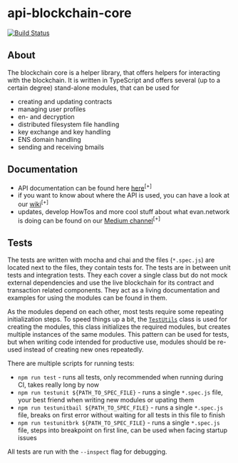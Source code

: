 # api-blockchain-core

[![Build Status](https://travis-ci.org/evannetwork/api-blockchain-core.svg?branch=develop)](https://travis-ci.org/evannetwork/api-blockchain-core)


## About
The blockchain core is a helper library, that offers helpers for interacting with the blockchain. It is written in TypeScript and offers several (up to a certain degree) stand-alone modules, that can be used for
- creating and updating contracts
- managing user profiles
- en- and decryption
- distributed filesystem file handling
- key exchange and key handling
- ENS domain handling
- sending and receiving bmails


## Documentation
- API documentation can be found here [here](https://ipfs.test.evan.network/ipns/QmYmsPTdPPDLig6gKB1wu1De4KJtTqAXFLF1498umYs4M6/getting-started.html)<sup>[+]</sup>
- if you want to know about where the API is used, you can have a look at our [wiki](https://evannetwork.github.io/)<sup>[+]</sup>
- updates, develop HowTos and more cool stuff about what evan.network is doing can be found on our [Medium channel](https://medium.com/evan-network)<sup>[+]</sup>


## Tests
The tests are written with mocha and chai and the files (`*.spec.js`) are located next to the files, they contain tests for.
The tests are in between unit tests and integration tests. They each cover a single class but do not mock external dependencies and use the live blockchain for its contract and transaction related components. They act as a living documentation and examples for using the modules can be found in them.

As the modules depend on each other, most tests require some repeating initialization steps. To speed things up a bit, the [`TestUtils`](./src/test/test-utils.ts) class is used for creating the modules, this class initializes the required modules, but creates multiple instances of the same modules. This pattern can be used for tests, but when writing code intended for productive use, modules should be re-used instead of creating new ones repeatedly.

There are multiple scripts for running tests:
- `npm run test` - runs all tests, only recommended when running during CI, takes really long by now
- `npm run testunit ${PATH_TO_SPEC_FILE}` - runs a single `*.spec.js` file, your best friend when writing new modules or upating them
- `npm run testunitbail ${PATH_TO_SPEC_FILE}` - runs a single `*.spec.js` file, breaks on first error without waiting for all tests in this file to finish
- `npm run testunitbrk ${PATH_TO_SPEC_FILE}` - runs a single `*.spec.js` file, steps into breakpoint on first line, can be used when facing startup issues

All tests are run with the `--inspect` flag for debugging.

